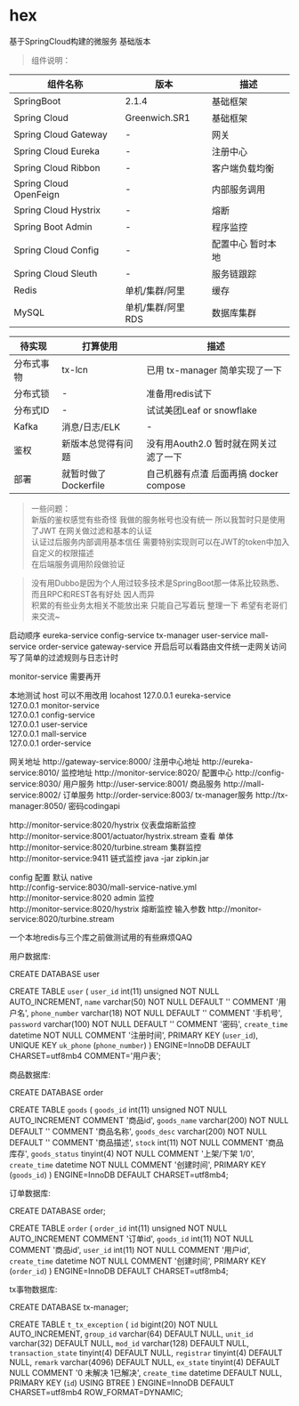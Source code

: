 # hex
基于SpringCloud构建的微服务 基础版本

> 组件说明：
>     
|组件名称|版本|描述|
|-|-|-|
| SpringBoot|2.1.4|基础框架|
| Spring Cloud|Greenwich.SR1|基础框架|
| Spring Cloud Gateway|-|网关|
| Spring Cloud Eureka|-|注册中心|
| Spring Cloud Ribbon|-|客户端负载均衡|
| Spring Cloud OpenFeign|-|内部服务调用|
| Spring Cloud Hystrix|-|熔断|
| Spring Boot Admin|-|程序监控|
| Spring Cloud Config|-|配置中心 暂时本地|
| Spring Cloud Sleuth|-|服务链跟踪|
| Redis|单机/集群/阿里|缓存|
| MySQL|单机/集群/阿里RDS|数据库集群|
>
|待实现|打算使用|描述|
|-|-|-|
| 分布式事物 |tx-lcn| 已用 tx-manager 简单实现了一下|
| 分布式锁 |-| 准备用redis试下|
| 分布式ID |-| 试试美团Leaf or snowflake|
| Kafka|消息/日志/ELK|-|
| 鉴权|新版本总觉得有问题|没有用Aouth2.0 暂时就在网关过滤了一下|
| 部署|就暂时做了Dockerfile|自己机器有点渣 后面再搞 docker compose|

> 一些问题：  
新版的鉴权感觉有些奇怪 我做的服务帐号也没有统一 所以我暂时只是使用了JWT 在网关做过滤和基本的认证  
认证过后服务内部调用基本信任
需要特别实现则可以在JWT的token中加入自定义的权限描述  
在后端服务调用阶段做验证  

> 没有用Dubbo是因为个人用过较多技术是SpringBoot那一体系比较熟悉、  而且RPC和REST各有好处 因人而异   
> 积累的有些业务太相关不能放出来 只能自己写着玩 整理一下  希望有老哥们来交流~

启动顺序
eureka-service
config-service
tx-manager
user-service
mall-service
order-service
gateway-service    开启后可以看路由文件统一走网关访问 写了简单的过滤规则与日志计时

monitor-service 需要再开

本地测试
host  可以不用改用 locahost
127.0.0.1 eureka-service  
127.0.0.1 monitor-service  
127.0.0.1 config-service  
127.0.0.1 user-service  
127.0.0.1 mall-service  
127.0.0.1 order-service  

网关地址
http://gateway-service:8000/
注册中心地址
http://eureka-service:8010/
监控地址
http://monitor-service:8020/
配置中心
http://config-service:8030/
用户服务
http://user-service:8001/
商品服务
http://mall-service:8002/
订单服务
http://order-service:8003/
tx-manager服务
http://tx-manager:8050/    密码codingapi
  
http://monitor-service:8020/hystrix  仪表盘熔断监控  
http://monitor-service:8001/actuator/hystrix.stream 查看 单体  
http://monitor-service:8020/turbine.stream   集群监控  
http://monitor-service:9411 链式监控 java -jar zipkin.jar  
  
config 配置 默认 native  
http://config-service:8030/mall-service-native.yml  
http://monitor-service:8020  admin 监控  
http://monitor-service:8020/hystrix   熔断监控 输入参数 http://monitor-service:8020/turbine.stream  


  
  
一个本地redis与三个库之前做测试用的有些麻烦QAQ
  
用户数据库: 
  
CREATE DATABASE user
  
CREATE TABLE `user` (
  `user_id` int(11) unsigned NOT NULL AUTO_INCREMENT,
  `name` varchar(50) NOT NULL DEFAULT '' COMMENT '用户名',
  `phone_number` varchar(18) NOT NULL DEFAULT '' COMMENT '手机号',
  `password` varchar(100) NOT NULL DEFAULT '' COMMENT '密码',
  `create_time` datetime NOT NULL COMMENT '注册时间',
  PRIMARY KEY (`user_id`),
  UNIQUE KEY `uk_phone` (`phone_number`)
) ENGINE=InnoDB DEFAULT CHARSET=utf8mb4 COMMENT='用户表';
  
商品数据库:
   
CREATE DATABASE order
  
CREATE TABLE `goods` (
  `goods_id` int(11) unsigned NOT NULL AUTO_INCREMENT COMMENT '商品id',
  `goods_name` varchar(200) NOT NULL DEFAULT '' COMMENT '商品名称',
  `goods_desc` varchar(200) NOT NULL DEFAULT '' COMMENT '商品描述',
  `stock` int(11) NOT NULL COMMENT '商品库存',
  `goods_status` tinyint(4) NOT NULL COMMENT '上架/下架 1/0',
  `create_time` datetime NOT NULL COMMENT '创建时间',
  PRIMARY KEY (`goods_id`)
) ENGINE=InnoDB DEFAULT CHARSET=utf8mb4;
  
订单数据库: 
  
CREATE DATABASE order;
  
CREATE TABLE `order` (
  `order_id` int(11) unsigned NOT NULL AUTO_INCREMENT COMMENT '订单id',
  `goods_id` int(11) NOT NULL COMMENT '商品id',
  `user_id` int(11) NOT NULL COMMENT '用户id',
  `create_time` datetime NOT NULL COMMENT '创建时间',
  PRIMARY KEY (`order_id`)
) ENGINE=InnoDB DEFAULT CHARSET=utf8mb4;
  
tx事物数据库: 
  
CREATE DATABASE tx-manager;
  
CREATE TABLE `t_tx_exception` (
  `id` bigint(20) NOT NULL AUTO_INCREMENT,
  `group_id` varchar(64) DEFAULT NULL,
  `unit_id` varchar(32) DEFAULT NULL,
  `mod_id` varchar(128) DEFAULT NULL,
  `transaction_state` tinyint(4) DEFAULT NULL,
  `registrar` tinyint(4) DEFAULT NULL,
  `remark` varchar(4096) DEFAULT NULL,
  `ex_state` tinyint(4) DEFAULT NULL COMMENT '0 未解决 1已解决',
  `create_time` datetime DEFAULT NULL,
  PRIMARY KEY (`id`) USING BTREE
) ENGINE=InnoDB DEFAULT CHARSET=utf8mb4 ROW_FORMAT=DYNAMIC; 
        
